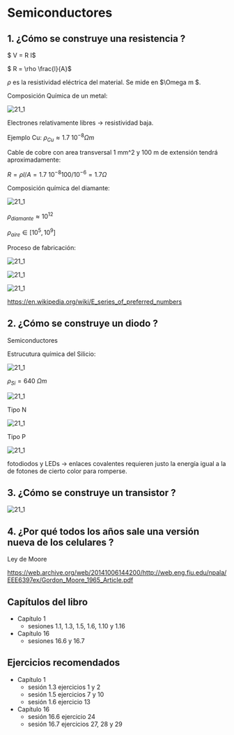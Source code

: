 # Semiconductores

## 1. ¿Cómo se construye una resistencia ?

$ V = R I$

$ R = \rho \frac{l}{A}$

$\rho$ es la resistividad eléctrica del material. Se mide en $\Omega m $.

Composición Química de un metal:

![21_1](../img/22_Metallic_Bonding_Example.png)

Electrones relativamente libres -> resistividad baja.

Ejemplo Cu: $\rho_{Cu} \approx 1.7\ 10^{-8} \Omega m$

Cable de cobre con area transversal 1 mm^2 y 100 m de extensión tendrá aproximadamente:

$R = \rho l / A = 1.7\ 10^{-8} 100 / 10^{-6} = 1.7 \Omega$

Composición química del diamante:

![21_1](../img/22_diamond.jfif)

$\rho_{diamante} \approx 10^{12}$

$\rho_{aire} \in [10^5,  10^9]$

Proceso de fabricación:

![21_1](../img/22_resistances.png)

![21_1](../img/22_film_resistor7.jpg)

![21_1](../img/22_resistor_technology.png)

https://en.wikipedia.org/wiki/E_series_of_preferred_numbers 

## 2. ¿Cómo se construye un diodo ?

Semiconductores

Estrucutura química del Silicio:

![21_1](../img/22_si.jpg)

$\rho_{Si} = 640\ \Omega m$

![21_1](../img/22_tipo_n.jpg)

Tipo N

![21_1](../img/22_tipo_p.jpg)

Tipo P

![21_1](../img/22_diodo.png)

fotodiodos y LEDs -> enlaces covalentes requieren justo la energía igual a la de fotones de cierto color para romperse.

## 3. ¿Cómo se construye un transistor ?

![21_1](../img/22_npn.jpg)

## 4. ¿Por qué todos los años sale una versión nueva de los celulares ?

Ley de Moore

https://web.archive.org/web/20141006144200/http://web.eng.fiu.edu/npala/EEE6397ex/Gordon_Moore_1965_Article.pdf      

## Capítulos del libro
- Capítulo 1
   - sesiones 1.1, 1.3, 1.5, 1.6, 1.10 y 1.16
- Capítulo 16
   - sesiones 16.6 y 16.7
   
## Ejercicios recomendados
- Capítulo 1
  - sesión 1.3 ejercicios 1 y 2
  - sesión 1.5 ejercicios 7 y 10
  - sesión 1.6 ejercicio 13
- Capítulo 16
  - sesión 16.6 ejercicio 24
  - sesión 16.7 ejercicios 27, 28 y 29
